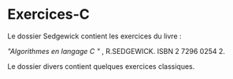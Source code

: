 # Exercices-C

Le dossier Sedgewick contient les exercices du livre :

_"Algorithmes en langage C "_ , R.SEDGEWICK.
ISBN 2 7296 0254 2.

Le dossier divers contient quelques exercices classiques.
